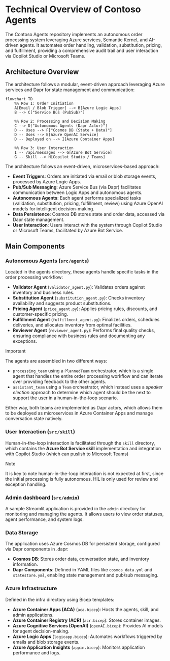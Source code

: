 # Technical Overview of Contoso Agents

The Contoso Agents repository implements an autonomous order processing system leveraging Azure services, Semantic Kernel, and AI-driven agents. It automates order handling, validation, substitution, pricing, and fulfillment, providing a comprehensive audit trail and user interaction via Copilot Studio or Microsoft Teams.

## Architecture Overview

The architecture follows a modular, event-driven approach leveraging Azure services and Dapr for state management and communication:

```mermaid
flowchart TD
    %% Row 1: Order Initiation
    A[Email / Blob Trigger] --> B[Azure Logic Apps]
    B --> C["Service Bus (PubSub)"]

    %% Row 2: Processing and Decision Making
    C --> D["Autonomous Agents (Dapr Actor)"]
    D -- Uses --> F["Cosmos DB (State + Data)"]
    D -- Uses --> E[Azure OpenAI Service]
    D -- Deployed on --> I[Azure Container Apps]

    %% Row 3: User Interaction
    I -- /api/messages --> G[Azure Bot Service]
    G -- Skill --> H[Copilot Studio / Teams]
```

The architecture follows an event-driven, microservices-based approach:

- **Event Triggers**: Orders are initiated via email or blob storage events, processed by Azure Logic Apps.
- **Pub/Sub Messaging**: Azure Service Bus (via Dapr) facilitates communication between Logic Apps and autonomous agents.
- **Autonomous Agents**: Each agent performs specialized tasks (validation, substitution, pricing, fulfillment, review) using Azure OpenAI models for intelligent decision-making.
- **Data Persistence**: Cosmos DB stores state and order data, accessed via Dapr state management.
- **User Interaction**: Users interact with the system through Copilot Studio or Microsoft Teams, facilitated by Azure Bot Service.

## Main Components

### Autonomous Agents (`src/agents`)

Located in the agents directory, these agents handle specific tasks in the order processing workflow:

- **Validator Agent** (`validator_agent.py`): Validates orders against inventory and business rules.
- **Substitution Agent** (`substitution_agent.py`): Checks inventory availability and suggests product substitutions.
- **Pricing Agent** (`price_agent.py`): Applies pricing rules, discounts, and customer-specific pricing.
- **Fulfillment Agent** (`fulfillment_agent.py`): Finalizes orders, schedules deliveries, and allocates inventory from optimal facilities.
- **Reviewer Agent** (`reviewer_agent.py`): Performs final quality checks, ensuring compliance with business rules and documenting any exceptions.

> [!IMPORTANT]
> The agents are assembled in two different ways:
>
> - `processing_team` using a `PlannedTeam` orchestrator, which is a single agent that handles the entire order processing workflow and can iterate over providing feedback to the other agents.
> - `assistant_team` using a `Team` orchestrator, which instead uses a _speaker election_ approach to determine which agent should be the next to support the user in a human-in-the-loop scenario.

Either way, both teams are implemented as Dapr actors, which allows them to be deployed as microservices in Azure Container Apps and manage conversation state natively.

### User Interaction (`src/skill`)

Human-in-the-loop interaction is facilitated through the `skill` directory, which contains the **Azure Bot Service skill** implementation and integration with Copilot Studio (which can puslish to Microsoft Teams)

> [!NOTE]
> It is key to note human-in-the-loop interaction is not expected at first, since the initial processing is fully autonomous. HIL is only used for review and exception handling.

### Admin dashboard (`src/admin`)

A sample Streamlit application is provided in the `admin` directory for monitoring and managing the agents. It allows users to view order statuses, agent performance, and system logs.

### Data Storage

The application uses Azure Cosmos DB for persistent storage, configured via Dapr components in .dapr:

- **Cosmos DB**: Stores order data, conversation state, and inventory information.
- **Dapr Components**: Defined in YAML files like `cosmos_data.yml` and `statestore.yml`, enabling state management and pub/sub messaging.

### Azure Infrastructure

Defined in the infra directory using Bicep templates:

- **Azure Container Apps (ACA)** (`aca.bicep`): Hosts the agents, skill, and admin applications.
- **Azure Container Registry (ACR)** (`acr.bicep`): Stores container images.
- **Azure Cognitive Services (OpenAI)** (`openAI.bicep`): Provides AI models for agent decision-making.
- **Azure Logic Apps** (`logicapp.bicep`): Automates workflows triggered by emails and blob storage events.
- **Azure Application Insights** (`appin.bicep`): Monitors application performance and logs.
